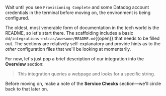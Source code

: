 Wait until you see `Provisioning Complete` and some Datadog account credentials in the terminal before moving on, the environment is being configured.

The oldest, most venerable form of documentation in the tech world is the README, so let's start there. The scaffolding includes a basic `dd/integrations-extras/awesome/README.md`{{open}} that needs to be filled out. The sections are relatively self-explanatory and provide hints as to the _other_ configuration files that we'll be looking at momentarily.

For now, let's just pop a brief description of our integration into the **Overview** section:
> This integration queries a webpage and looks for a specific string.

Before moving on, make a note of the **Service Checks** section—we'll circle back to that later on.
